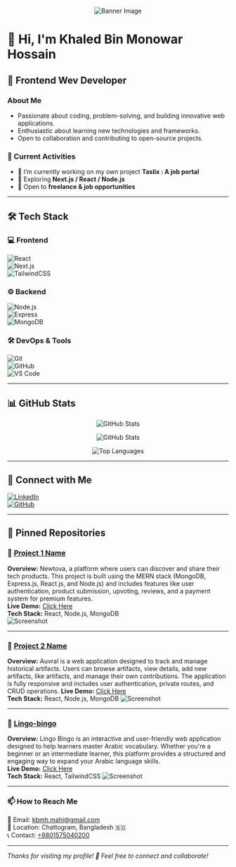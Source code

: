 <!-- Banner Image -->
<p align="center">
  <img src="https://quickops.pt/wp-content/uploads/2023/08/MicrosoftTeams-image-125.png" alt="Banner Image">
</p>

# 👋 Hi, I'm Khaled Bin Monowar Hossain 

## 🚀 Frontend Wev Developer  

### About Me  
- Passionate about coding, problem-solving, and building innovative web applications.  
- Enthusiastic about learning new technologies and frameworks.  
- Open to collaboration and contributing to open-source projects.  

### 🌱 Current Activities  
- 🔭 I’m currently working on my own project **Taslix : A job portal**  
- 🌱 Exploring **Next.js / React / Node.js**  
- 💬 Open to **freelance & job opportunities**  

---

## 🛠️ Tech Stack  
### 💻 Frontend  
![React](https://img.shields.io/badge/-React-61DAFB?logo=react&logoColor=white&style=flat-square)  
![Next.js](https://img.shields.io/badge/-Next.js-000?logo=next.js&logoColor=white&style=flat-square)  
![TailwindCSS](https://img.shields.io/badge/-TailwindCSS-38B2AC?logo=tailwind-css&logoColor=white&style=flat-square)  

### ⚙️ Backend  
![Node.js](https://img.shields.io/badge/-Node.js-339933?logo=node.js&logoColor=white&style=flat-square)  
![Express](https://img.shields.io/badge/-Express-000?logo=express&logoColor=white&style=flat-square)  
![MongoDB](https://img.shields.io/badge/-MongoDB-47A248?logo=mongodb&logoColor=white&style=flat-square)  

### 🛠️ DevOps & Tools  
![Git](https://img.shields.io/badge/-Git-F05032?logo=git&logoColor=white&style=flat-square)  
![GitHub](https://img.shields.io/badge/-GitHub-181717?logo=github&logoColor=white&style=flat-square)  
![VS Code](https://img.shields.io/badge/-VS%20Code-007ACC?logo=visual-studio-code&logoColor=white&style=flat-square)  

---

## 📊 GitHub Stats  
<p align="center">
   <img src="https://github-readme-streak-stats.herokuapp.com/?user=khbmh&theme=dark" alt="GitHub Stats" />
</p>

<p align="center">
  <img src="https://github-readme-stats.vercel.app/api?username=khbmh&show_icons=true&theme=dark" alt="GitHub Stats" />
</p>

<p align="center">
  <img src="https://github-readme-stats.vercel.app/api/top-langs/?username=khbmh&layout=compact&theme=dark" alt="Top Languages" />
</p>

---

## 🔗 Connect with Me  
[![LinkedIn](https://img.shields.io/badge/-LinkedIn-0077B5?logo=linkedin&logoColor=white&style=flat-square)](https://www.linkedin.com/in/Khbmh)  
[![GitHub](https://img.shields.io/badge/-GitHub-181717?logo=github&logoColor=white&style=flat-square)](https://github.com/khbmh)  


---

## 📌 Pinned Repositories  
### 🚀 [Project 1 Name](https://github.com/khmbh/newtova-client)
**Overview:** Newtova, a platform where users can discover and share their tech products. This project is built using the MERN stack (MongoDB, Express.js, React.js, and Node.js) and includes features like user authentication, product submission, upvoting, reviews, and a payment system for premium features.  
**Live Demo:** [Click Here](https://newtova.web.app/)  
**Tech Stack:** React, Node.js, MongoDB  
![Screenshot](https://i.ibb.co.com/vCsKnRZR/Screenshot-2025-02-05-190855.png)

---

### 🚀 [Project 2 Name](https://github.com/khmbh/auvral-client)
**Overview:** Auvral is a web application designed to track and manage historical artifacts. Users can browse artifacts, view details, add new artifacts, like artifacts, and manage their own contributions. The application is fully responsive and includes user authentication, private routes, and CRUD operations.
**Live Demo:** [Click Here](https://auvral.web.app/)  
**Tech Stack:** React, Node.js, MongoDB
![Screenshot](https://i.ibb.co.com/mV9168q6/Screenshot-2025-02-05-190703.png)

---

### 🚀 [Lingo-bingo](https://github.com/khbmh/lingo-bingo)
**Overview:** Lingo Bingo is an interactive and user-friendly web application designed to help learners master Arabic vocabulary. Whether you're a beginner or an intermediate learner, this platform provides a structured and engaging way to expand your Arabic language skills.  
**Live Demo:** [Click Here](https://lingo-bingo-khbmh.web.app/)  
**Tech Stack:** React, TailwindCSS 
![Screenshot](https://i.ibb.co.com/xSNG16RH/image.png)

---

### 📫 How to Reach Me  
📧 Email: [kbmh.mahi@gmail.com](mailto:kbmh.mahi@gmail.com)  
📍 Location: Chattogram, Bangladesh 🇧🇩  
📞 Contact: [+8801575040200](callto:+8801575040200)  

---

*Thanks for visiting my profile! 🚀 Feel free to connect and collaborate!*  


<!--
**khbmh/khbmh** is a ✨ _special_ ✨ repository because its `README.md` (this file) appears on your GitHub profile.

Here are some ideas to get you started:

- 🔭 I’m currently working on ...
- 🌱 I’m currently learning ...
- 👯 I’m looking to collaborate on ...
- 🤔 I’m looking for help with ...
- 💬 Ask me about ...
- 📫 How to reach me: ...
- 😄 Pronouns: ...
- ⚡ Fun fact: ...
-->
